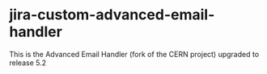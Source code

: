 jira-custom-advanced-email-handler
==================================

This is the Advanced Email Handler (fork of the CERN project) upgraded to release 5.2